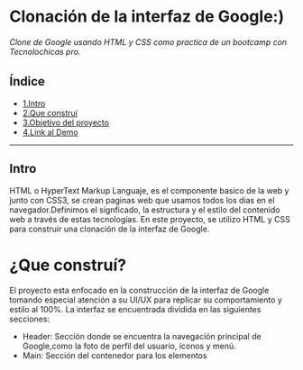 # Clonación de la interfaz de Google:)
###### Clone de Google usando HTML y CSS como practica de un bootcamp con Tecnolochicas pro.
## Índice
* [1.Intro](##Intro)
* [2.Que construí]()
* [3.Objetivo del proyecto]()
* [4.Link al Demo]()

***
## Intro

HTML o HyperText Markup Languaje, es el componente basico  de la web y junto con CSS3, se crean paginas web que usamos todos los dias en el navegador.Definimos el signficado, la estructura y el estilo del contenido web a través de estas tecnologías.
En este proyecto, se utilizo HTML y CSS para construir una clonación de la interfaz de Google.
# ¿Que construí?

El proyecto esta enfocado en la construcción de la interfaz de Google tomando especial atención a su UI/UX para replicar su comportamiento y estilo al 100%. La interfaz se encuentrada dividida en las siguientes secciones:
* Header: Sección donde se encuentra la navegación principal de Google,como la foto de perfil del usuario, íconos y menú.
* Main: Sección del contenedor para los elementos 
